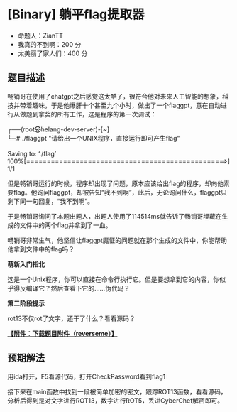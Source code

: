 # [Binary] 躺平flag提取器

- 命题人：ZianTT
- 我真的不到啊：200 分
- 太美丽了家人们：400 分

## 题目描述

<p>畅销哥在使用了chatgpt之后感觉这太酷了，很符合他对未来人工智能的想象，科技并带着趣味，于是他爆肝十个甚至九个小时，做出了一个flaggpt，意在自动进行从做题到拿奖的所有工作，这是程序的第一次调试：</p>
<div class="well">
┌──(root㉿helang-dev-server)-[~]
<br>
└─# ./flaggpt "请给出一个UNIX程序，直接运行即可产生flag"
<br>
<br>
Saving to: ‘./flag’
<br>
 100%[=================================================>] 1/1
</div>

<p>但是畅销哥运行的时候，程序却出现了问题，原本应该给出flag的程序，却向他索要flag。他询问flaggpt，却被告知“我不到啊”，此后，无论询问什么，flaggpt只剩下同一句回复，“我不到啊”。</p>
<p>于是畅销哥询问了本题出题人，出题人使用了114514ms就告诉了畅销哥埋藏在生成的文件中的两个flag并拿到了一血。</p>
<p>畅销哥非常生气，他坚信让flaggpt魔怔的问题就在那个生成的文件中，你能帮助他拿到文件中的flag吗？</p>
<div class="well">
<strong>萌新入门指北</strong>
<p>这是一个Unix程序，你可以直接在命令行执行它。但是要想拿到它的内容，你似乎得反编译它？然后查看下它的……伪代码？</p>
</div>

<div class="well">
<strong>第二阶段提示</strong>
<p>
rot13不仅rot了文字，还干了什么？看看源码？
</p>
</div>

**[【附件：下载题目附件（reverseme）】](attachment/reverseme)**

## 预期解法

用ida打开，F5看源代码，打开CheckPassword看到flag1

接下来在main函数中找到一段被简单加密的密文，跟踪ROT13函数，看看源码，分析后得到是对文字进行ROT13，数字进行ROT5，丢进CyberChef解密即可。